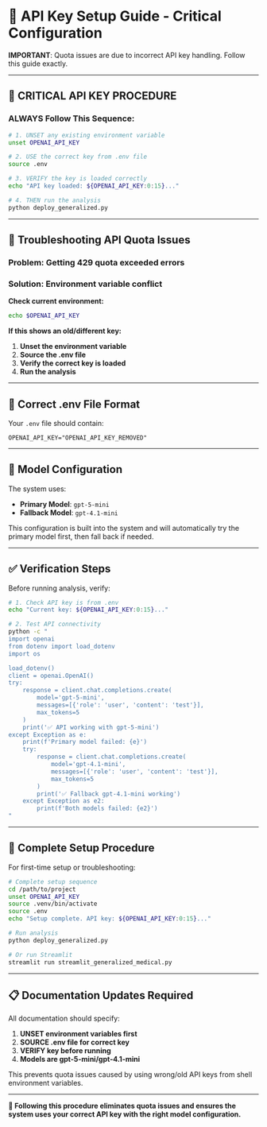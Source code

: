 # 🔑 API Key Setup Guide - Critical Configuration

**IMPORTANT**: Quota issues are due to incorrect API key handling. Follow this guide exactly.

---

## 🚨 **CRITICAL API KEY PROCEDURE**

### **ALWAYS Follow This Sequence:**

```bash
# 1. UNSET any existing environment variable
unset OPENAI_API_KEY

# 2. USE the correct key from .env file
source .env

# 3. VERIFY the key is loaded correctly
echo "API key loaded: ${OPENAI_API_KEY:0:15}..."

# 4. THEN run the analysis
python deploy_generalized.py
```

---

## 🔧 **Troubleshooting API Quota Issues**

### **Problem**: Getting 429 quota exceeded errors
### **Solution**: Environment variable conflict

**Check current environment:**
```bash
echo $OPENAI_API_KEY
```

**If this shows an old/different key:**
1. **Unset the environment variable**
2. **Source the .env file**
3. **Verify the correct key is loaded**
4. **Run the analysis**

---

## 📝 **Correct .env File Format**

Your `.env` file should contain:
```
OPENAI_API_KEY="OPENAI_API_KEY_REMOVED"
```

---

## 🎯 **Model Configuration**

The system uses:
- **Primary Model**: `gpt-5-mini`
- **Fallback Model**: `gpt-4.1-mini`

This configuration is built into the system and will automatically try the primary model first, then fall back if needed.

---

## ✅ **Verification Steps**

Before running analysis, verify:

```bash
# 1. Check API key is from .env
echo "Current key: ${OPENAI_API_KEY:0:15}..."

# 2. Test API connectivity
python -c "
import openai
from dotenv import load_dotenv
import os

load_dotenv()
client = openai.OpenAI()
try:
    response = client.chat.completions.create(
        model='gpt-5-mini',
        messages=[{'role': 'user', 'content': 'test'}],
        max_tokens=5
    )
    print('✅ API working with gpt-5-mini')
except Exception as e:
    print(f'Primary model failed: {e}')
    try:
        response = client.chat.completions.create(
            model='gpt-4.1-mini',
            messages=[{'role': 'user', 'content': 'test'}],
            max_tokens=5
        )
        print('✅ Fallback gpt-4.1-mini working')
    except Exception as e2:
        print(f'Both models failed: {e2}')
"
```

---

## 🚀 **Complete Setup Procedure**

For first-time setup or troubleshooting:

```bash
# Complete setup sequence
cd /path/to/project
unset OPENAI_API_KEY
source .venv/bin/activate
source .env
echo "Setup complete. API key: ${OPENAI_API_KEY:0:15}..."

# Run analysis
python deploy_generalized.py

# Or run Streamlit
streamlit run streamlit_generalized_medical.py
```

---

## 📋 **Documentation Updates Required**

All documentation should specify:

1. **UNSET environment variables first**
2. **SOURCE .env file for correct key**
3. **VERIFY key before running**
4. **Models are gpt-5-mini/gpt-4.1-mini**

This prevents quota issues caused by using wrong/old API keys from shell environment variables.

---

**🔑 Following this procedure eliminates quota issues and ensures the system uses your correct API key with the right model configuration.**